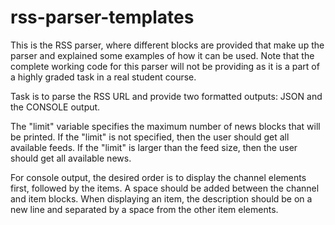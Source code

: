 # rss-parser-templates

This is the RSS parser, where different blocks are provided that make up the parser and explained some examples of how it can be used. 
Note that the complete working code for this parser will not be providing as it is a part of a highly graded task in a real student course.

Task is to parse the RSS URL and provide two formatted outputs: JSON and the CONSOLE output.

The "limit" variable specifies the maximum number of news blocks that will be printed.
If the "limit" is not specified, then the user should get all available feeds.
If the "limit" is larger than the feed size, then the user should get all available news.

For console output, the desired order is to display the channel elements first, followed by the items. 
A space should be added between the channel and item blocks. 
When displaying an item, the description should be on a new line and separated by a space from the other item elements.
